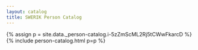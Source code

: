 ```yaml
---
layout: catalog
title: SWERIK Person Catalog
---
```

{% assign p = site.data._person-catalog.i-5zZmScML2Rj5tCWwFkarcD %}
{% include person-catalog.html p=p %}

